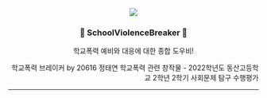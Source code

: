 <div align=center>
<image src="https://github.com/error0918/SchoolViolenceBreaker/blob/master/app/src/main/res/mipmap-xxxhdpi/ic_launcher_round.png?raw=true"/>
  
### 🚨 SchoolViolenceBreaker 🚨
학교폭력 예비와 대응에 대한 종합 도우비!

</div>
  
<div align=right>

학교폭력 브레이커 by 20616 정태연
학교폭력 관련 창작물 - 2022학년도 동산고등학교 2학년 2학기 사회문제 탐구 수행평가

</div>

---



